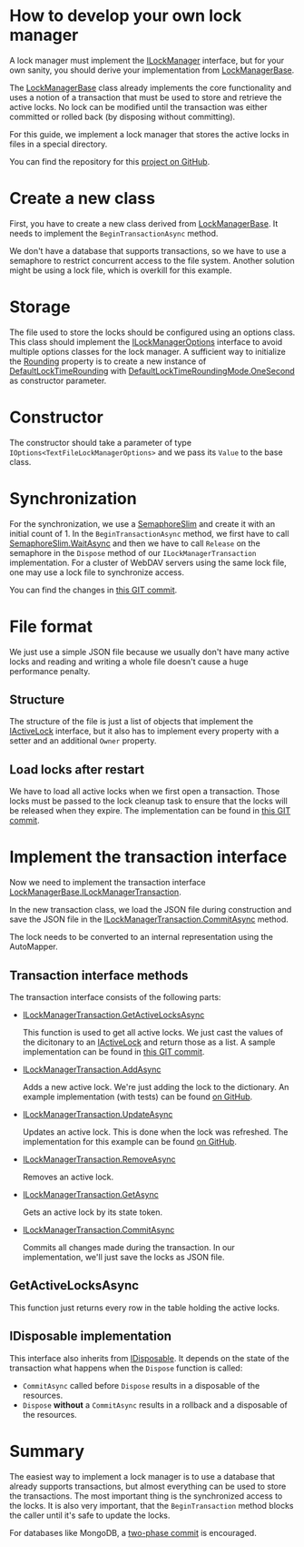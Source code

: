 # How to develop your own lock manager

A lock manager must implement the [ILockManager](xref:FubarDev.WebDavServer.Locking.ILockManager) interface, but for your
own sanity, you should derive your implementation from [LockManagerBase](xref:FubarDev.WebDavServer.Locking.LockManagerBase).

The [LockManagerBase](xref:FubarDev.WebDavServer.Locking.LockManagerBase) class
already implements the core functionality and uses a notion of a transaction
that must be used to store and retrieve the active locks. No lock can be modified
until the transaction was either committed or rolled back (by disposing without
committing).

For this guide, we implement a lock manager that stores the active locks in files in a special directory.

You can find the repository for this [project on GitHub](https://github.com/FubarDevelopment/WebDavServer-TextFileLockManager).

# Create a new class

First, you have to create a new class derived from [LockManagerBase](xref:FubarDev.WebDavServer.Locking.LockManagerBase). It needs to implement the
`BeginTransactionAsync` method.

We don't have a database that supports transactions, so we have to use a semaphore
to restrict concurrent access to the file system. Another solution might be using
a lock file, which is overkill for this example.

# Storage

The file used to store the locks should be configured using an options class. This class should implement the
[ILockManagerOptions](xref:FubarDev.WebDavServer.Locking.ILockManagerOptions) interface to avoid multiple
options classes for the lock manager. A sufficient way to initialize the [Rounding](xref:FubarDev.WebDavServer.Locking.ILockManagerOptions.Rounding)
property is to create a new instance of [DefaultLockTimeRounding](xref:FubarDev.WebDavServer.Locking.DefaultLockTimeRounding) with
[DefaultLockTimeRoundingMode.OneSecond](xref:FubarDev.WebDavServer.Locking.DefaultLockTimeRoundingMode.OneSecond) as constructor
parameter.

# Constructor

The constructor should take a parameter of type `IOptions<TextFileLockManagerOptions>` and we pass its `Value` to the base
class.

# Synchronization

For the synchronization, we use a [SemaphoreSlim](xref:System.Threading.SemaphoreSlim) and create it with an initial count of 1. In the `BeginTransactionAsync` method, we first have to call [SemaphoreSlim.WaitAsync](xref:System.Threading.SemaphoreSlim.WaitAsync) and then we have to call `Release` on the semaphore in the `Dispose` method of our `ILockManagerTransaction` implementation. For a cluster of WebDAV servers using the
same lock file, one may use a lock file to synchronize access.

You can find the changes in [this GIT commit](https://github.com/FubarDevelopment/WebDavServer-TextFileLockManager/commit/961319aba341423bee39e7968385c91d58771511).

# File format

We just use a simple JSON file because we usually don't have many active locks and reading and writing a whole
file doesn't cause a huge performance penalty.

## Structure

The structure of the file is just a list of objects that implement the [IActiveLock](xref:FubarDev.WebDavServer.Locking.IActiveLock) interface,
but it also has to implement every property with a setter and an additional `Owner` property.

## Load locks after restart

We have to load all active locks when we first open a transaction. Those locks must be passed to the lock cleanup task to ensure that the locks will be released when they expire. The implementation can be found in [this GIT commit](https://github.com/FubarDevelopment/WebDavServer-TextFileLockManager/commit/c22785f7783da79741c92149022a85a42053f47f).

# Implement the transaction interface

Now we need to implement the transaction interface [LockManagerBase.ILockManagerTransaction](xref:FubarDev.WebDavServer.Locking.LockManagerBase.ILockManagerTransaction).

In the new transaction class, we load the JSON file during construction and save the JSON file in the [ILockManagerTransaction.CommitAsync](xref:FubarDev.WebDavServer.Locking.LockManagerBase.ILockManagerTransaction.CommitAsync(System.Threading.CancellationToken)) method.

The lock needs to be converted to an internal representation using the AutoMapper.

## Transaction interface methods

The transaction interface consists of the following parts:

* [ILockManagerTransaction.GetActiveLocksAsync](xref:FubarDev.WebDavServer.Locking.LockManagerBase.ILockManagerTransaction.GetActiveLocksAsync(System.Threading.CancellationToken))

  This function is used to get all active locks. We just cast the values of the dicitonary to  an [IActiveLock](xref:FubarDev.WebDavServer.Locking.IActiveLock) and return those as a list. A sample implementation can be found in [this GIT commit](https://github.com/FubarDevelopment/WebDavServer-TextFileLockManager/commit/117137a82e167d82df5888c48a3d3d843a1868c2).

* [ILockManagerTransaction.AddAsync](xref:FubarDev.WebDavServer.Locking.LockManagerBase.ILockManagerTransaction.AddAsync(FubarDev.WebDavServer.Locking.IActiveLock,System.Threading.CancellationToken))

  Adds a new active lock. We're just adding the lock to the dictionary. An example implementation (with tests) can be found [on GitHub](https://github.com/FubarDevelopment/WebDavServer-TextFileLockManager/commit/254e91583c0c21f2b4a4d3e5694ac3094921ea6f).

* [ILockManagerTransaction.UpdateAsync](xref:FubarDev.WebDavServer.Locking.LockManagerBase.ILockManagerTransaction.UpdateAsync(FubarDev.WebDavServer.Locking.IActiveLock,System.Threading.CancellationToken))

  Updates an active lock. This is done when the lock was refreshed. The implementation for this example can be found [on GitHub](https://github.com/FubarDevelopment/WebDavServer-TextFileLockManager/commit/fa64422266779354f05f5e20f072cc133fb8fe20).

* [ILockManagerTransaction.RemoveAsync](xref:FubarDev.WebDavServer.Locking.LockManagerBase.ILockManagerTransaction.RemoveAsync(System.String,System.Threading.CancellationToken))

  Removes an active lock.

* [ILockManagerTransaction.GetAsync](xref:FubarDev.WebDavServer.Locking.LockManagerBase.ILockManagerTransaction.GetAsync(System.String,System.Threading.CancellationToken))

  Gets an active lock by its state token.

* [ILockManagerTransaction.CommitAsync](xref:FubarDev.WebDavServer.Locking.LockManagerBase.ILockManagerTransaction.CommitAsync(System.Threading.CancellationToken))

  Commits all changes made during the transaction. In our implementation, we'll just save the locks as JSON file.

## GetActiveLocksAsync

This function just returns every row in the table holding the active locks.

## IDisposable implementation

This interface also inherits from [IDisposable](xref:System.IDisposable). It depends on the state of the transaction
what happens when the `Dispose` function is called:

* `CommitAsync` called before `Dispose` results in a disposable of the resources.
* `Dispose` **without** a `CommitAsync` results in a rollback and a disposable of the resources.

# Summary

The easiest way to implement a lock manager is to use a database that already supports transactions, but almost everything
can be used to store the transactions. The most important thing is the synchronized access to the locks. It is also
very important, that the `BeginTransaction` method blocks the caller until it's safe to update the locks.

For databases like MongoDB, a [two-phase commit](https://docs.mongodb.com/manual/tutorial/perform-two-phase-commits/) is encouraged.
